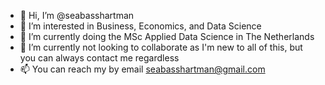 - 👋 Hi, I’m @seabasshartman
- 👀 I’m interested in Business, Economics, and Data Science
- 🌱 I’m currently doing the MSc Applied Data Science in The Netherlands
- 💞️ I’m currently not looking to collaborate as I'm new to all of this, but you can always contact me regardless
- 📫 You can reach my by email seabasshartman@gmail.com

<!---
seabasshartman/seabasshartman is a ✨ special ✨ repository because its `README.md` (this file) appears on your GitHub profile.
You can click the Preview link to take a look at your changes.
--->

